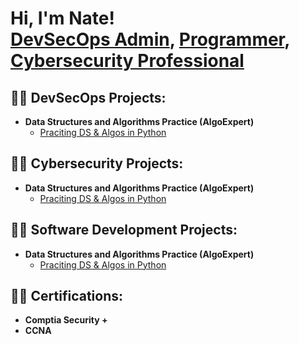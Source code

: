 <h1>Hi, I'm Nate! <br/><a href="https://www.youtube.com/c/joshmadakor">DevSecOps Admin</a>, <a href="https://github.com/noderzz">Programmer</a>, <a href="https://www.linkedin.com/in/nathanael-zaldivar-11437a172//">Cybersecurity Professional</a></h1>

<h2>👨‍💻 DevSecOps Projects:</h2>

- <b>Data Structures and Algorithms Practice (AlgoExpert)</b>
  - [Praciting DS & Algos in Python](https://github.com/joshmadakor1/Algorithms-Practice)


<h2>👨‍💻 Cybersecurity Projects:</h2>

- <b>Data Structures and Algorithms Practice (AlgoExpert)</b>
  - [Praciting DS & Algos in Python](https://github.com/joshmadakor1/Algorithms-Practice)


<h2>👨‍💻 Software Development Projects:</h2>

- <b>Data Structures and Algorithms Practice (AlgoExpert)</b>
  - [Praciting DS & Algos in Python](https://github.com/joshmadakor1/Algorithms-Practice)

<h2>👨‍💻 Certifications:</h2>

- <b>Comptia Security +</b>
- <b>CCNA</b>
